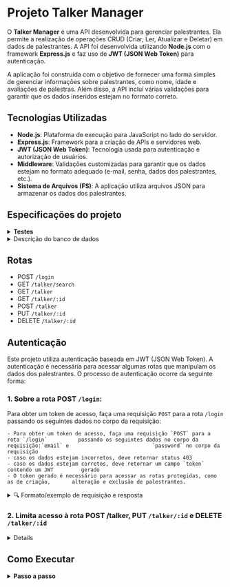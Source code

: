 # Projeto Talker Manager

O **Talker Manager** é uma API desenvolvida para gerenciar palestrantes. Ela permite a realização de operações CRUD (Criar, Ler, Atualizar e Deletar) em dados de palestrantes. A API foi desenvolvida utilizando **Node.js** com o framework **Express.js** e faz uso de **JWT (JSON Web Token)** para autenticação.

A aplicação foi construída com o objetivo de fornecer uma forma simples de gerenciar informações sobre palestrantes, como nome, idade e avaliações de palestras. Além disso, a API inclui várias validações para garantir que os dados inseridos estejam no formato correto.

## Tecnologias Utilizadas

- **Node.js**: Plataforma de execução para JavaScript no lado do servidor.
- **Express.js**: Framework para a criação de APIs e servidores web.
- **JWT (JSON Web Token)**: Tecnologia usada para autenticação e autorização de usuários.
- **Middleware**: Validações customizadas para garantir que os dados estejam no formato adequado (e-mail, senha, dados dos palestrantes, etc.).
- **Sistema de Arquivos (FS)**: A aplicação utiliza arquivos JSON para armazenar os dados dos palestrantes.


## Especificações do projeto

<details>
<summary><strong>Testes</strong></summary>
  
- Os testes deste projeto são, de maneira geral, testes de integração. Cada teste fará diversas chamadas à API e validará a resposta e o comportamento da aplicação, mas sem restringir implementações específicas de classes e métodos.
- Os testes do projeto utilizam um banco "mockado" em memória do tipo H2.

</details>

<details>
<summary>Descrição do banco de dados</summary><br>

![Modelo de tabelas](images/agrix-tabelas-fase-b.png)

Nesse modelos, temos as seguintes tabelas:
- `farm`: representa uma fazenda
- `crop`: representa uma plantação, e está em relacionamento `n:1` ("muitos para um") com a tabela `farm`
- `fertilizer`: esta nova tabela representa um fertilizante, e está em um relacionamento `n:n` ("muitos para muitos") com a tabela `crop`. Esse relacionamento é realizado através da tabela `crop_fertilizer`.

</details>


## Rotas

 
- POST `/login`
- GET `/talker/search`
- GET `/talker`
- GET `/talker/:id`
- POST `/talker`
- PUT `/talker/:id`
- DELETE `/talker/:id`

## Autenticação

Este projeto utiliza autenticação baseada em JWT (JSON Web Token). A autenticação é necessária para acessar algumas rotas que manipulam os dados dos palestrantes. O processo de autenticação ocorre da seguinte forma:

### 1. Sobre a rota POST `/login`:

Para obter um token de acesso, faça uma requisição `POST` para a rota `/login` passando os seguintes dados no corpo da requisição:

    - Para obter um token de acesso, faça uma requisição `POST` para a rota `/login`          passando os seguintes dados no corpo da requisição:`email` e                           `password` no corpo da requisição
    - caso os dados estejam incorretos, deve retornar status 403
    - caso os dados estejam corretos, deve retornar um campo `token` contendo um JWT         gerado
    - O token gerado é necessário para acessar as rotas protegidas, como as de criação,       alteração e exclusão de palestrantes.

<details>
  <summary>🔍 Formato/exemplo de requisição e resposta</summary><br />

Exemplo de requisição na rota POST `/login` (suppondo que os dados estejam corretos):

```json
{
  "email": "usuario@exemplo.com",
  "password": "senhasecreta"
}
```

Exemplo de resposta:

```json
{
  "token": "eyJhbGciOiJIUzI1NiIsInR5cCI6IkpXVCJ9.eyJpc3MiOiJhZ3JpeCIsInN1YiI6Im1ycm9ib3QiLCJleHAiOjE2ODk5ODY2NTN9.lyha4rMcMhFd_ij-farGCXuJy-1Tun1IpJd5Ot6z_5w"
}
```

</details>

### 2. Limita acesso à rota POST /talker, PUT `/talker/:id` e DELETE `/talker/:id`

<details>

Retorna status 401 caso a pessoa não tenha inserido o token no header/authorization. Do contrário, a rota deve retornar status 200.

Exemplo: 
Authorization: seu_token_aqui

</details>

## Como Executar

<details>
 <summary><strong> Passo a passo</strong></summary>

  Pré-requisitos: Java 17
  
1. Clone o repositório

- Use o comando: `git clone git@github.com:LiviaBoechat/Projeto_TalkerManager.git` 

- Entre na pasta do repositório que você acabou de clonar:
    - `cd Projeto_TalkerManager`

2. Instale as dependências

- `npm install`

3. Rode a aplicação, iniciando o servidor

- `npm start`

</details>
